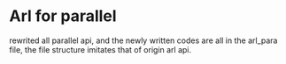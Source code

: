 # Arl for parallel
rewrited all parallel api, and the newly written codes are all in the arl_para file, the file structure imitates that of origin arl api.

